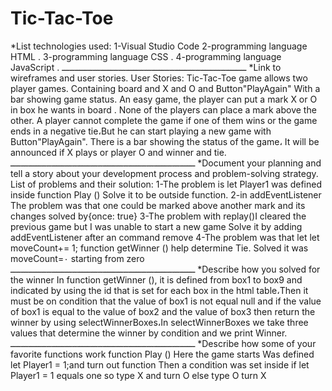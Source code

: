 # Tic-Tac-Toe
*List technologies used:
1-Visual Studio Code
2-programming language HTML .
3-programming language CSS .
4-programming language JavaScript .
ــــــــــــــــــــــــــــــــــــــــــــــــــــــــــــــــــــــــ
*Link to wireframes and user stories.
 User Stories:
 Tic-Tac-Toe game allows two player games.
 Containing board and X and O and  Button"PlayAgain" With a bar showing game status.
 An easy game, the player can put a mark X or O in box he wants in board .
 None of the players can place a mark above the other.
 A player cannot complete the game if one of them wins or the game ends in a negative tie،But he can start playing a new game with Button"PlayAgain".
 There is a bar showing the status of the game،
It will be announced if X plays or player O and winner and tie.
ــــــــــــــــــــــــــــــــــــــــــــــــــــــــــــــــــــــــ
 *Document your planning and tell a story about your development process and problem-solving strategy.
List of problems and their solution:
1-The problem is let Player1 was defined inside function Play ()
Solve it to be outside function.
2-in addEventListener The problem was that one could be marked above another mark and its changes
solved by{once: true}
3-The problem with replay()I cleared the previous game but I was unable to start a new game
Solve it by adding addEventListener after an command remove
4-The problem was that let let moveCount+= 1; function getWinner () help determine Tie.
Solved it was moveCount=٠ starting from zero
ــــــــــــــــــــــــــــــــــــــــــــــــــــــــــــــــــــــــ
*Describe how you solved for the winner
In function getWinner (), it is defined from box1 to box9 and indicated by using the id that is set for each box in the html table،Then it must be on condition that the value of box1 is not equal null and if the value of box1 is equal to the value of box2 and the value of box3 then return the winner by using selectWinnerBoxes،In selectWinnerBoxes we take three values that determine the winner by condition and we print Winner.
ــــــــــــــــــــــــــــــــــــــــــــــــــــــــــــــــــــــــ
*Describe how some of your favorite functions work
function Play () Here the game starts Was defined
  let Player1 = 1;and  turn out function Then a condition was set inside if let Player1 = 1 equals one so type X and turn O else  type O turn X
